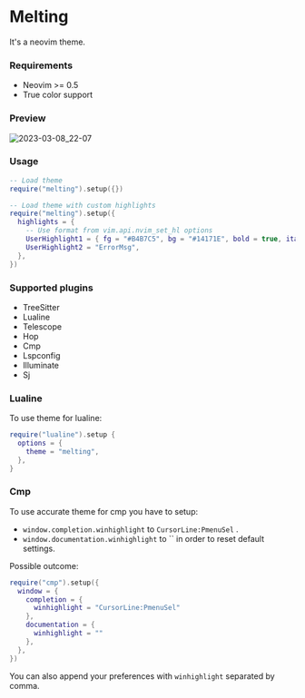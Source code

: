 # Melting
It's a neovim theme.

### Requirements
- Neovim >= 0.5
- True color support

### Preview
![2023-03-08_22-07](https://user-images.githubusercontent.com/17349169/223813830-badd904d-654a-4b98-8b07-e69158a8644e.png)

### Usage
```lua
-- Load theme
require("melting").setup({})

-- Load theme with custom highlights
require("melting").setup({
  highlights = {
    -- Use format from vim.api.nvim_set_hl options
    UserHighlight1 = { fg = "#B4B7C5", bg = "#14171E", bold = true, italic = true },
    UserHighlight2 = "ErrorMsg",
  },
})
```

### Supported plugins
- TreeSitter
- Lualine
- Telescope
- Hop
- Cmp
- Lspconfig
- Illuminate
- Sj

### Lualine
To use theme for lualine:
```lua
require("lualine").setup {
  options = {
    theme = "melting",
  },
}
```

### Cmp
To use accurate theme for cmp you have to setup:
- `window.completion.winhighlight` to `CursorLine:PmenuSel` .
- `window.documentation.winhighlight` to `` in order to reset default settings.

Possible outcome:
```lua
require("cmp").setup({
  window = {
    completion = {
      winhighlight = "CursorLine:PmenuSel"
    },
    documentation = {
      winhighlight = ""
    },
  },
})
```
You can also append your preferences with `winhighlight` separated by comma.

